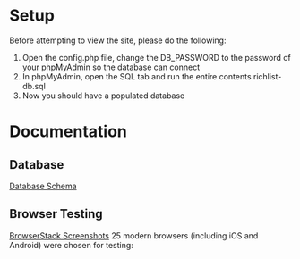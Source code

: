# Setup

Before attempting to view the site, please do the following:

1. Open the config.php file, change the DB_PASSWORD to the password of your phpMyAdmin so the database can connect
2. In phpMyAdmin, open the SQL tab and run the entire contents richlist-db.sql
3. Now you should have a populated database

# Documentation

## Database
[Database Schema](https://docs.google.com/spreadsheets/d/1skd8sPF0WfSo3pmhIPfwBniHJORSzYSg9VBqM903kiY/edit?usp=sharing)

## Browser Testing
[BrowserStack Screenshots](https://www.browserstack.com/screenshots/ed6345d8f543b921878f877ec13a2b2448986f96)
25 modern browsers (including iOS and Android) were chosen for testing:

